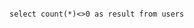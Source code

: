 <!-- usedin: [ _includes/_inlines/Databases/common/backup-verifiers/backup-verifiers_important.md, _includes/_inlines/Databases/common/backup-verifiers/backup-verifiers_important.md] -->

```

select count(*)<>0 as result from users

```
